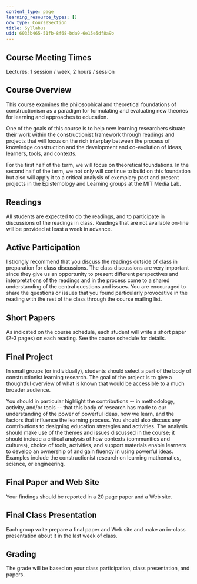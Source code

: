 ```yaml
---
content_type: page
learning_resource_types: []
ocw_type: CourseSection
title: Syllabus
uid: 6033b465-51fb-8f68-bda9-6e15e5df8a9b
---
```


Course Meeting Times
--------------------

Lectures: 1 session / week, 2 hours / session

Course Overview
---------------

This course examines the philosophical and theoretical foundations of constructionism as a paradigm for formulating and evaluating new theories for learning and approaches to education.

One of the goals of this course is to help new learning researchers situate their work within the constructionist framework through readings and projects that will focus on the rich interplay between the process of knowledge construction and the development and co-evolution of ideas, learners, tools, and contexts.

For the first half of the term, we will focus on theoretical foundations. In the second half of the term, we not only will continue to build on this foundation but also will apply it to a critical analysis of exemplary past and present projects in the Epistemology and Learning groups at the MIT Media Lab.

Readings
--------

All students are expected to do the readings, and to participate in discussions of the readings in class. Readings that are not available on-line will be provided at least a week in advance.

Active Participation
--------------------

I strongly recommend that you discuss the readings outside of class in preparation for class discussions. The class discussions are very important since they give us an opportunity to present different perspectives and interpretations of the readings and in the process come to a shared understanding of the central questions and issues. You are encouraged to share the questions or issues that you found particularly provocative in the reading with the rest of the class through the course mailing list.

Short Papers
------------

As indicated on the course schedule, each student will write a short paper (2-3 pages) on each reading. See the course schedule for details.

Final Project
-------------

In small groups (or individually), students should select a part of the body of constructionist learning research. The goal of the project is to give a thoughtful overview of what is known that would be accessible to a much broader audience.

You should in particular highlight the contributions -- in methodology, activity, and/or tools -- that this body of research has made to our understanding of the power of powerful ideas, how we learn, and the factors that influence the learning process. You should also discuss any contributions to designing education strategies and activities. The analysis should make use of the themes and issues discussed in the course; it should include a critical analysis of how contexts (communities and cultures), choice of tools, activities, and support materials enable learners to develop an ownership of and gain fluency in using powerful ideas. Examples include the constructionist research on learning mathematics, science, or engineering.

Final Paper and Web Site
------------------------

Your findings should be reported in a 20 page paper and a Web site.

Final Class Presentation
------------------------

Each group write prepare a final paper and Web site and make an in-class presentation about it in the last week of class.

Grading
-------

The grade will be based on your class participation, class presentation, and papers.